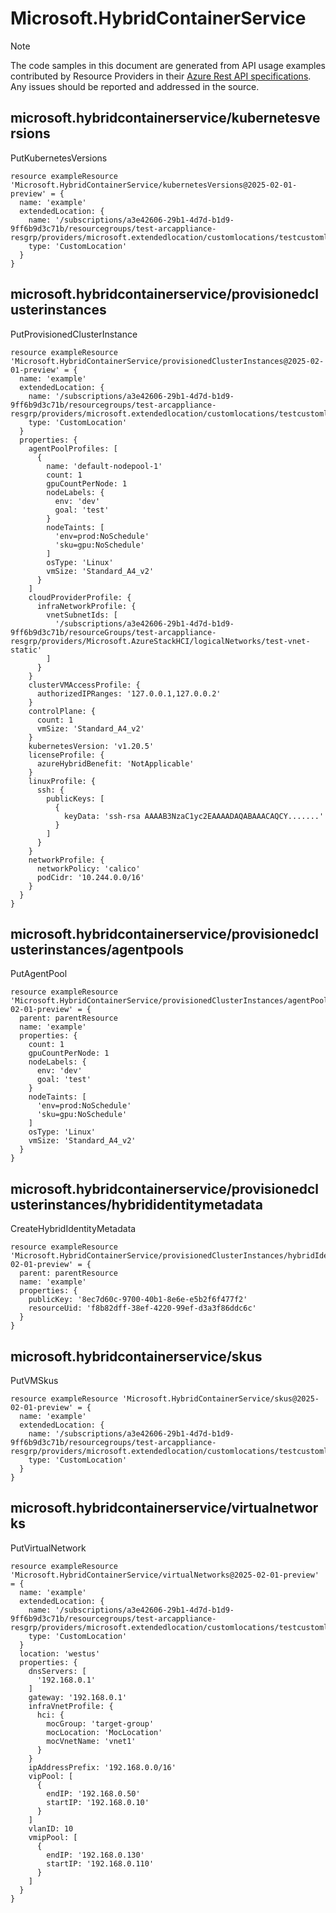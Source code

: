 # Microsoft.HybridContainerService
  
> [!NOTE]
> The code samples in this document are generated from API usage examples contributed by Resource Providers in their [Azure Rest API specifications](https://github.com/Azure/azure-rest-api-specs). Any issues should be reported and addressed in the source.


## microsoft.hybridcontainerservice/kubernetesversions

PutKubernetesVersions
```bicep
resource exampleResource 'Microsoft.HybridContainerService/kubernetesVersions@2025-02-01-preview' = {
  name: 'example'
  extendedLocation: {
    name: '/subscriptions/a3e42606-29b1-4d7d-b1d9-9ff6b9d3c71b/resourcegroups/test-arcappliance-resgrp/providers/microsoft.extendedlocation/customlocations/testcustomlocation'
    type: 'CustomLocation'
  }
}
```

## microsoft.hybridcontainerservice/provisionedclusterinstances

PutProvisionedClusterInstance
```bicep
resource exampleResource 'Microsoft.HybridContainerService/provisionedClusterInstances@2025-02-01-preview' = {
  name: 'example'
  extendedLocation: {
    name: '/subscriptions/a3e42606-29b1-4d7d-b1d9-9ff6b9d3c71b/resourcegroups/test-arcappliance-resgrp/providers/microsoft.extendedlocation/customlocations/testcustomlocation'
    type: 'CustomLocation'
  }
  properties: {
    agentPoolProfiles: [
      {
        name: 'default-nodepool-1'
        count: 1
        gpuCountPerNode: 1
        nodeLabels: {
          env: 'dev'
          goal: 'test'
        }
        nodeTaints: [
          'env=prod:NoSchedule'
          'sku=gpu:NoSchedule'
        ]
        osType: 'Linux'
        vmSize: 'Standard_A4_v2'
      }
    ]
    cloudProviderProfile: {
      infraNetworkProfile: {
        vnetSubnetIds: [
          '/subscriptions/a3e42606-29b1-4d7d-b1d9-9ff6b9d3c71b/resourceGroups/test-arcappliance-resgrp/providers/Microsoft.AzureStackHCI/logicalNetworks/test-vnet-static'
        ]
      }
    }
    clusterVMAccessProfile: {
      authorizedIPRanges: '127.0.0.1,127.0.0.2'
    }
    controlPlane: {
      count: 1
      vmSize: 'Standard_A4_v2'
    }
    kubernetesVersion: 'v1.20.5'
    licenseProfile: {
      azureHybridBenefit: 'NotApplicable'
    }
    linuxProfile: {
      ssh: {
        publicKeys: [
          {
            keyData: 'ssh-rsa AAAAB3NzaC1yc2EAAAADAQABAAACAQCY.......'
          }
        ]
      }
    }
    networkProfile: {
      networkPolicy: 'calico'
      podCidr: '10.244.0.0/16'
    }
  }
}
```

## microsoft.hybridcontainerservice/provisionedclusterinstances/agentpools

PutAgentPool
```bicep
resource exampleResource 'Microsoft.HybridContainerService/provisionedClusterInstances/agentPools@2025-02-01-preview' = {
  parent: parentResource 
  name: 'example'
  properties: {
    count: 1
    gpuCountPerNode: 1
    nodeLabels: {
      env: 'dev'
      goal: 'test'
    }
    nodeTaints: [
      'env=prod:NoSchedule'
      'sku=gpu:NoSchedule'
    ]
    osType: 'Linux'
    vmSize: 'Standard_A4_v2'
  }
}
```

## microsoft.hybridcontainerservice/provisionedclusterinstances/hybrididentitymetadata

CreateHybridIdentityMetadata
```bicep
resource exampleResource 'Microsoft.HybridContainerService/provisionedClusterInstances/hybridIdentityMetadata@2025-02-01-preview' = {
  parent: parentResource 
  name: 'example'
  properties: {
    publicKey: '8ec7d60c-9700-40b1-8e6e-e5b2f6f477f2'
    resourceUid: 'f8b82dff-38ef-4220-99ef-d3a3f86ddc6c'
  }
}
```

## microsoft.hybridcontainerservice/skus

PutVMSkus
```bicep
resource exampleResource 'Microsoft.HybridContainerService/skus@2025-02-01-preview' = {
  name: 'example'
  extendedLocation: {
    name: '/subscriptions/a3e42606-29b1-4d7d-b1d9-9ff6b9d3c71b/resourcegroups/test-arcappliance-resgrp/providers/microsoft.extendedlocation/customlocations/testcustomlocation'
    type: 'CustomLocation'
  }
}
```

## microsoft.hybridcontainerservice/virtualnetworks

PutVirtualNetwork
```bicep
resource exampleResource 'Microsoft.HybridContainerService/virtualNetworks@2025-02-01-preview' = {
  name: 'example'
  extendedLocation: {
    name: '/subscriptions/a3e42606-29b1-4d7d-b1d9-9ff6b9d3c71b/resourcegroups/test-arcappliance-resgrp/providers/microsoft.extendedlocation/customlocations/testcustomlocation'
    type: 'CustomLocation'
  }
  location: 'westus'
  properties: {
    dnsServers: [
      '192.168.0.1'
    ]
    gateway: '192.168.0.1'
    infraVnetProfile: {
      hci: {
        mocGroup: 'target-group'
        mocLocation: 'MocLocation'
        mocVnetName: 'vnet1'
      }
    }
    ipAddressPrefix: '192.168.0.0/16'
    vipPool: [
      {
        endIP: '192.168.0.50'
        startIP: '192.168.0.10'
      }
    ]
    vlanID: 10
    vmipPool: [
      {
        endIP: '192.168.0.130'
        startIP: '192.168.0.110'
      }
    ]
  }
}
```

